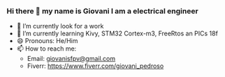 ### Hi there 👋 my name is Giovani I am a electrical engineer

- 🔭 I’m currently look for a work
- 🌱 I’m currently learning Kivy, STM32 Cortex-m3, FreeRtos an PICs 18f
- 😄 Pronouns: He/Him
- 📫 How to reach me:
  - Email: giovanisfpv@gmail.com
  - Fiverr: https://www.fiverr.com/giovani_pedroso


<!--
**Giovani-Pedroso/Giovani-Pedroso** is a ✨ _special_ ✨ repository because its `README.md` (this file) appears on your GitHub profile.

Here are some ideas to get you started:

- 🔭 I’m currently working on ...
- 🌱 I’m currently learning ...
- 👯 I’m looking to collaborate on ...
- 🤔 I’m looking for help with ...
- 💬 Ask me about ...
- 📫 How to reach me: ...
- 😄 Pronouns: ...
- ⚡ Fun fact: ...
-->
